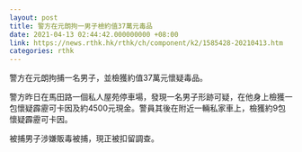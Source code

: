 ```yaml
---
layout: post
title: 警方在元朗拘一男子檢約值37萬元毒品
date: 2021-04-13 02:44:42.000000000 +08:00
link: https://news.rthk.hk/rthk/ch/component/k2/1585428-20210413.htm
categories: rthk
---
```


警方在元朗拘捕一名男子，並檢獲約值37萬元懷疑毒品。　

警方昨日在馬田路一個私人屋苑停車場，發現一名男子形跡可疑，在他身上檢獲一包懷疑霹靂可卡因及約4500元現金。警員其後在附近一輛私家車上，檢獲約9包懷疑霹靂可卡因。

被捕男子涉嫌販毒被捕，現正被扣留調查。
